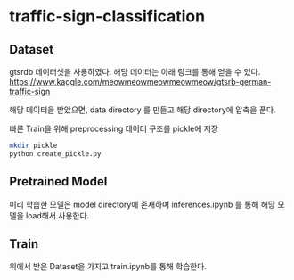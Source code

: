 # traffic-sign-classification

## Dataset
gtsrdb 데이터셋을 사용하였다. 해당 데이터는 아래 링크를 통해 얻을 수 있다. 
https://www.kaggle.com/meowmeowmeowmeowmeow/gtsrb-german-traffic-sign

해당 데이터을 받았으면,  data directory 를 만들고 해당 directory에 압축을 푼다.

빠른 Train을 위해 preprocessing 데이터 구조를 pickle에 저장
```bash
mkdir pickle
python create_pickle.py
```

## Pretrained Model
미리 학습한 모델은 model directory에 존재하며 inferences.ipynb 를 통해 해당 모델을 load해서 사용한다.

## Train
위에서 받은 Dataset을 가지고 train.ipynb를 통해 학습한다.
